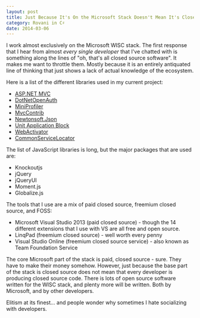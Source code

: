 ```yaml
---
layout: post
title: Just Because It's On the Microsoft Stack Doesn't Mean It's Closed Source
category: Rovani in C♯
date: 2014-03-06
---
```


I work almost exclusively on the Microsoft WISC stack. The first response that I hear from almost _every single developer_ that I've chatted with is something along the lines of "oh, that's all closed source software". It makes me want to throttle them. Mostly because it is an entirely antiquated line of thinking that just shows a lack of actual knowledge of the ecosystem.

Here is a list of the different libraries used in my current project:

- [ASP.NET MVC](http://aspnetwebstack.codeplex.com/)
- [DotNetOpenAuth](https://github.com/DotNetOpenAuth/DotNetOpenAuth)
- [MiniProfiler](https://github.com/SamSaffron/MiniProfiler)
- [MvcContrib](http://mvccontrib.codeplex.com/SourceControl/latest)
- [Newtonsoft.Json](https://github.com/JamesNK/Newtonsoft.Json)
- [Unit Application Block](http://unity.codeplex.com/SourceControl/latest)
- [WebActivator](http://unity.codeplex.com/SourceControl/latest)
- [CommonServiceLocator](http://commonservicelocator.codeplex.com/SourceControl/latest)

The list of JavaScript libraries is long, but the major packages that are used are:

- Knockoutjs
- jQuery
- jQueryUI
- Moment.js
- Globalize.js

The tools that I use are a mix of paid closed source, freemium closed source, and FOSS:

- Microsoft Visual Studio 2013 (paid closed source) - though the 14 different extensions that I use with VS are all free and open source.
- LinqPad (freemium closed source) - well worth every penny
- Visual Studio Online (freemium closed source service) - also known as Team Foundation Service

The core Microsoft part of the stack is paid, closed source - sure. They have to make their money somehow. However, just because the base part of the stack is closed source does not mean that every developer is producing closed source code. There is lots of open source software written for the WISC stack, and plenty more will be written. Both by Microsoft, and by other developers.

Elitism at its finest&hellip; and people wonder why sometimes I hate socializing with developers.
